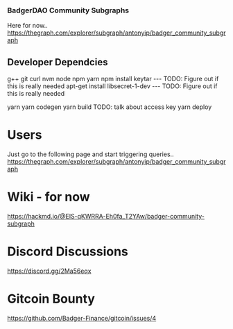 ### BadgerDAO Community Subgraphs
Here for now..
https://thegraph.com/explorer/subgraph/antonyip/badger_community_subgraph

## Developer Dependcies
g++
git
curl
nvm
node
npm
yarn
npm install keytar --- TODO: Figure out if this is really needed
apt-get install libsecret-1-dev --- TODO: Figure out if this is really needed

yarn
yarn codegen
yarn build
TODO: talk about access key
yarn deploy

# Users
Just go to the following page and start triggering queries..
https://thegraph.com/explorer/subgraph/antonyip/badger_community_subgraph

# Wiki - for now
https://hackmd.io/@ElS-qKWRRA-Eh0fa_T2YAw/badger-community-subgraph

# Discord Discussions
https://discord.gg/2Ma56eqx

# Gitcoin Bounty
https://github.com/Badger-Finance/gitcoin/issues/4

